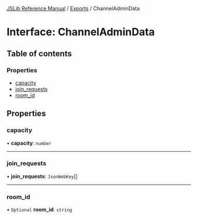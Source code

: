 [JSLib Reference Manual](../jslib2.md) / [Exports](../modules.md) / ChannelAdminData

# Interface: ChannelAdminData

## Table of contents

### Properties

- [capacity](ChannelAdminData.md#capacity)
- [join\_requests](ChannelAdminData.md#join_requests)
- [room\_id](ChannelAdminData.md#room_id)

## Properties

### capacity

• **capacity**: `number`

___

### join\_requests

• **join\_requests**: `JsonWebKey`[]

___

### room\_id

• `Optional` **room\_id**: `string`
